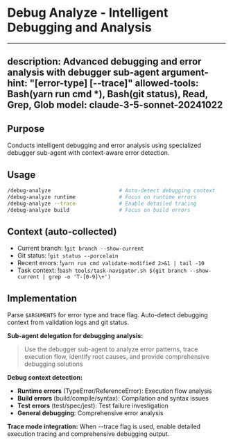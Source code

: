 # Debug Analyze - Intelligent Debugging and Analysis

---
description: Advanced debugging and error analysis with debugger sub-agent
argument-hint: "[error-type] [--trace]"
allowed-tools: Bash(yarn run cmd *), Bash(git status), Read, Grep, Glob
model: claude-3-5-sonnet-20241022
---

## Purpose
Conducts intelligent debugging and error analysis using specialized debugger sub-agent with context-aware error detection.

## Usage
```bash
/debug-analyze                      # Auto-detect debugging context
/debug-analyze runtime              # Focus on runtime errors
/debug-analyze --trace              # Enable detailed tracing
/debug-analyze build                # Focus on build errors
```

## Context (auto-collected)
- Current branch: !`git branch --show-current`
- Git status: !`git status --porcelain`
- Recent errors: !`yarn run cmd validate-modified 2>&1 | tail -10`
- Task context: !`bash tools/task-navigator.sh $(git branch --show-current | grep -o 'T-[0-9]\+')`

## Implementation

Parse `$ARGUMENTS` for error type and trace flag. Auto-detect debugging context from validation logs and git status.

**Sub-agent delegation for debugging analysis:**

> Use the debugger sub-agent to analyze error patterns, trace execution flow, identify root causes, and provide comprehensive debugging solutions

**Debug context detection:**
- **Runtime errors** (TypeError/ReferenceError): Execution flow analysis
- **Build errors** (build/compile/syntax): Compilation and syntax issues  
- **Test errors** (test/spec/jest): Test failure investigation
- **General debugging**: Comprehensive error analysis

**Trace mode integration:**
When --trace flag is used, enable detailed execution tracing and comprehensive debugging output.
```